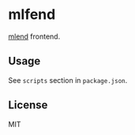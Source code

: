 # mlfend

[mlend](https://myl.moe) frontend.

## Usage

See `scripts` section in `package.json`.

## License

MIT
